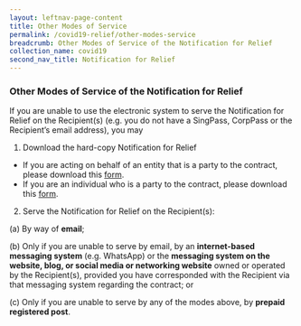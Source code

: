 ```yaml
---
layout: leftnav-page-content
title: Other Modes of Service
permalink: /covid19-relief/other-modes-service
breadcrumb: Other Modes of Service of the Notification for Relief
collection_name: covid19
second_nav_title: Notification for Relief
---
```

### Other Modes of Service of the Notification for Relief ### 
If you are unable to use the electronic system to serve the Notification for Relief on the Recipient(s) (e.g. you do not have a SingPass, CorpPass or the Recipient’s email address), you may 

1.	Download the hard-copy Notification for Relief

*	If you are acting on behalf of an entity that is a party to the contract, please download this [form](https://www.mlaw.gov.sg/files/covid19-forms/Form-1-Entity.pdf).
*	If you are an individual who is a party to the contract, please download this [form](https://www.mlaw.gov.sg/files/covid19-forms/Form-1-individual.pdf).  


2. Serve the Notification for Relief on the Recipient(s): 

(a)	 By way of **email**; 

(b)	 Only if you are unable to serve by email, by an **internet-based messaging system** (e.g. WhatsApp) or the **messaging system on the website, blog, or social media or networking website** owned or operated by the Recipient(s), provided you have corresponded with the Recipient via that messaging system regarding the contract; or

(c)	 Only if you are unable to serve by any of the modes above, by **prepaid registered post**.
